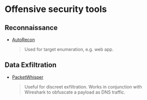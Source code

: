# Offensive security tools

## Reconnaissance
- [AutoRecon](https://github.com/Tib3rius/AutoRecon)
  > Used for target enumeration, e.g. web app.

## Data Exfiltration
- [PacketWhisper](https://github.com/TryCatchHCF/PacketWhisper)
  > Useful for discreet exfiltration. Works in conjunction with Wireshark to obfuscate a payload as DNS traffic.
